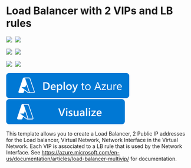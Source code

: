 # Load Balancer with 2 VIPs and LB rules

<IMG SRC="https://azurequickstartsservice.blob.core.windows.net/badges/101-loadbalancer-with-multivip/PublicLastTestDate.svg" />&nbsp;
<IMG SRC="https://azurequickstartsservice.blob.core.windows.net/badges/101-loadbalancer-with-multivip/PublicDeployment.svg" />&nbsp;

<IMG SRC="https://azurequickstartsservice.blob.core.windows.net/badges/101-loadbalancer-with-multivip/FairfaxLastTestDate.svg" />&nbsp;
<IMG SRC="https://azurequickstartsservice.blob.core.windows.net/badges/101-loadbalancer-with-multivip/FairfaxDeployment.svg" />&nbsp;

<IMG SRC="https://azurequickstartsservice.blob.core.windows.net/badges/101-loadbalancer-with-multivip/BestPracticeResult.svg" />&nbsp;
<IMG SRC="https://azurequickstartsservice.blob.core.windows.net/badges/101-loadbalancer-with-multivip/CredScanResult.svg" />&nbsp;

<a href="https://portal.azure.com/#create/Microsoft.Template/uri/https%3A%2F%2Fraw.githubusercontent.com%2FAzure%2Fazure-quickstart-templates%2Fmaster%2F101-loadbalancer-with-nat-rule%2Fazuredeploy.json" target="_blank">
    <img src="https://raw.githubusercontent.com/Azure/azure-quickstart-templates/master/1-CONTRIBUTION-GUIDE/images/deploytoazure.svg"/>
</a>
<a href="http://armviz.io/#/?load=https%3A%2F%2Fraw.githubusercontent.com%2FAzure%2Fazure-quickstart-templates%2Fmaster%2F101-loadbalancer-with-nat-rule%2Fazuredeploy.json" target="_blank">
    <img src="https://raw.githubusercontent.com/Azure/azure-quickstart-templates/master/1-CONTRIBUTION-GUIDE/images/visualizebutton.svg"/>
</a>

This template allows you to create a Load Balancer, 2 Public IP addresses for the Load balancer, Virtual Network, Network Interface in the Virtual Network. Each VIP is associated to a LB rule that is used by the Network Interface. See https://azure.microsoft.com/en-us/documentation/articles/load-balancer-multivip/ for documentation.

